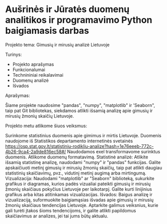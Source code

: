 # Aušrinės ir Jūratės duomenų analitikos ir programavimo Python baigiamasis darbas

Projekto tema: Gimusių ir mirusių analizė Lietuvoje

Turinys:
- Projekto aprašymas
- Funkcionalumai
- Technininiai reikalavimai
- Duomenų analizė
- Išvados

Aprašymas:

Šiame projekte naudosime "pandas", "numpy", "matplotlib" ir 'Seaborn", taip pat Git bibliotekas, siekdamos atlikti išsamią analizę apie gimusių ir mirusių žmonių skaičių Lietuvoje.

Projekto metu atlikome šiuos veiksmus:

Surinkome statistinius duomenis apie gimimus ir mirtis Lietuvoje. Duomenis naudojome iš Statistikos departamento internetinės svetainės https://osp.stat.gov.lt/statistiniu-rodikliu-analize?hash=1e76eeeb-772c-4b26-9ca4-2a9de816ec58#/
Naudodamos exel transformavome surinktus duomenis. Atlikome duomenų formatavimą.
Statistinė analizė: Atlikite išsamią statistinę analizę, naudodami "numpy" ir "pandas" funkcijas. Galite apskaičiuoti metinį gimusių ir mirusių žmonių skaičių, taip pat atlikti daugiau statistinių skaičiavimų, pvz., vidutinį metinį augimą arba mirtingumą.
Vizualizacija: Naudodami "matplotlib" ar "Seaborn" biblioteką, sukurkite grafikus ir diagramas, kurios padės vizualiai pateikti gimusių ir mirusių žmonių skaičiaus pokyčius Lietuvoje per laikotarpį. Galite kurti linijinius grafikus arba kitas atitinkamas vizualizacijas.
Išvados: Baigus analizę ir vizualizaciją, suformuokite baigiamąsias išvadas apie gimusių ir mirusių žmonių skaičiaus tendencijas Lietuvoje. Aptarkite galimus veiksnius, kurie gali turėti įtakos šioms tendencijoms, ir galite atlikti papildomus skaičiavimus ar analizes, jei tai jums būtų aktualu.
